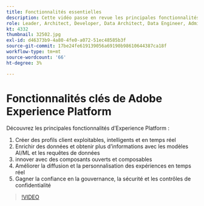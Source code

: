 ```yaml
---
title: Fonctionnalités essentielles
description: Cette vidéo passe en revue les principales fonctionnalités de Adobe Experience Platform.
role: Leader, Architect, Developer, Data Architect, Data Engineer, Admin, User
kt: 4332
thumbnail: 32502.jpg
exl-id: d46373b9-4a80-4fe0-a072-51ec48585b3f
source-git-commit: 17be24fe619139056a69190b98610644387ca18f
workflow-type: tm+mt
source-wordcount: '66'
ht-degree: 3%

---
```


# Fonctionnalités clés de Adobe Experience Platform

Découvrez les principales fonctionnalités d’Experience Platform :

1. Créer des profils client exploitables, intelligents et en temps réel
1. Enrichir des données et obtenir plus d’informations avec les modèles AI/ML et les requêtes de données
1. innover avec des composants ouverts et composables
1. Améliorer la diffusion et la personnalisation des expériences en temps réel
1. Gagner la confiance en la gouvernance, la sécurité et les contrôles de confidentialité

>[!VIDEO](https://video.tv.adobe.com/v/32502?quality=12&learn=on)

